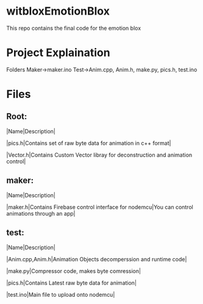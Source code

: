 # witbloxEmotionBlox
This repo contains the final code for the emotion blox

<h1>Project Explaination</h1>

Folders
Maker->maker.ino
Test->Anim.cpp, Anim.h, make.py, pics.h, test.ino

<h1>Files</h1>

<h2>Root:</h2>

|Name|Description|

|pics.h|Contains set of raw byte data for animation in c++ format|

|Vector.h|Contains Custom Vector libray for deconstruction and animation control|

<h2>maker:</h2>

|Name|Description|

|maker.h|Contains Firebase control interface for nodemcu|You can control animations through an app|

<h2>test:</h2>

|Name|Description|

|Anim.cpp,Anim.h|Animation Objects decomperssion and runtime code|

|make.py|Compressor code, makes byte comression|

|pics.h|Contains Latest raw byte data for animation|

|test.ino|Main file to upload onto nodemcu|